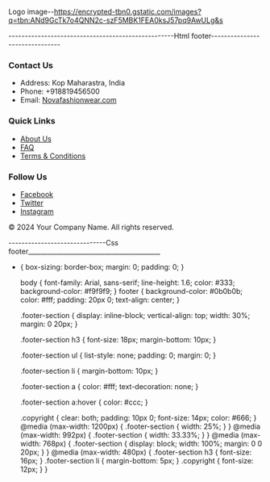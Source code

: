Logo image--https://encrypted-tbn0.gstatic.com/images?q=tbn:ANd9GcTk7o4QNN2c-szF5MBK1FEA0ksJ57pq9AwULg&s




---------------------------------------------------Html footer-------------------------------
 <footer>
        <div class="footer-section">
          <h3>Contact Us</h3>
          <ul>
            <li>Address: Kop Maharastra, India</li>
            <li>Phone: +918819456500</li>
            <li>Email: <a href="mailto:info@example.com">Novafashionwear.com</a></li>
          </ul>
        </div>
        <div class="footer-section">
          <h3>Quick Links</h3>
          <ul>
            <li><a href="#">About Us</a></li>
            <li><a href="#">FAQ</a></li>
            <li><a href="#">Terms & Conditions</a></li>
          </ul>
        </div>
        <div class="footer-section">
          <h3>Follow Us</h3>
          <ul>
            <li><a href="#" target="_blank"><i class="fa-brands fa-facebook"></i> Facebook</a></li>
            <li><a href="#" target="_blank"><i class="fa-brands fa-twitter"></i> Twitter</a></li>
            <li><a href="#" target="_blank"><i class="fa-brands fa-instagram"></i> Instagram</a></li>
          </ul>
        </div>
        <div class="copyright">
          <p>&copy; 2024 Your Company Name. All rights reserved.</p>
        </div>
      </footer>


------------------------------Css footer_________________________________________
* {
    box-sizing: border-box;
    margin: 0;
    padding: 0;
  }
  
  body {
    font-family: Arial, sans-serif;
    line-height: 1.6;
    color: #333;
    background-color: #f9f9f9;
  }
  footer {
    background-color: #0b0b0b;
    color: #fff;
    padding: 20px 0;
    text-align: center;
  }
  
  .footer-section {
    display: inline-block;
    vertical-align: top;
    width: 30%;
    margin: 0 20px;
  }
  
  .footer-section h3 {
    font-size: 18px;
    margin-bottom: 10px;
  }
  
  .footer-section ul {
    list-style: none;
    padding: 0;
    margin: 0;
  }
  
  .footer-section li {
    margin-bottom: 10px;
  }
  
  .footer-section a {
    color: #fff;
    text-decoration: none;
  }
  
  .footer-section a:hover {
    color: #ccc;
  }
  
  .copyright {
    clear: both;
    padding: 10px 0;
    font-size: 14px;
    color: #666;
  }
  @media (max-width: 1200px) {
    .footer-section {
      width: 25%;
    }
  }
  @media (max-width: 992px) {
    .footer-section {
      width: 33.33%;
    }
  }
  @media (max-width: 768px) {
    .footer-section {
      display: block;
      width: 100%;
      margin: 0 0 20px;
    }
  }
  @media (max-width: 480px) {
    .footer-section h3 {
      font-size: 16px;
    }
    .footer-section li {
      margin-bottom: 5px;
    }
    .copyright {
      font-size: 12px;
    }
  }

    
